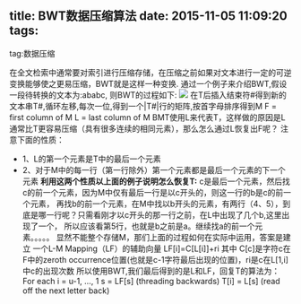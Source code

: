 title: BWT数据压缩算法
date: 2015-11-05 11:09:20
tags:
------------------------
tag:数据压缩
<!--more-->
在全文检索中通常要对索引进行压缩存储，在压缩之前如果对文本进行一定的可逆变换能够使之更易压缩，BWT就是这样一种变换. 通过一个例子来介绍BWT,假设一段待转换的文本为:ababc, 则BWT的过程如下:
![](1.jpg)
在T后插入结束符#得到新的文本串T#,循环左移,每次一位,得到一个|T#|行的矩阵,按首字母排序得到M 
	F = first column of M
	L = last column of M
BMT使用L来代表T，这样做的原因是L通常比T更容易压缩（具有很多连续的相同元素），那么怎么通过L恢复出F呢？
注意下面的性质：
* 1、L的第一个元素是T中的最后一个元素
* 2、对于M中的每一行（第一行除外）第一个元素都是最后一个元素的下一个元素
**利用这两个性质以上面的例子说明怎么恢复T:**
c是最后一个元素，然后找c的前一个元素，因为M中仅有最后一行是以c开头的，则这一行的b是c的前一个元素，
再找b的前一个元素，在M中找以b开头的元素，有两行（4、5），到底是哪一行呢？只需看刚才以c开头的那一行之前，在L中出现了几个b,这里出现了一个，
所以应该看第5行，也就是b之前是a。继续找a的前一个元素。。。。。
显然不能整个存储M，那们上面的过程如何在实际中运用，答案是建立 一个L-M Mapping（LF）的辅助向量
	LF[i]=C[L[i]]+ri
其中 C[c]是字符c在F中的zeroth occurrence位置(也就是c-1字符最后出现的位置)，ri是c在L[1,i]中c的出现次数
所以使用BWT,我们最后得到的是L和LF，回复T的算法为：
	For each i = u-1, …, 1
	s = LF[s] (threading backwards)
	T[i] = L[s] (read off the next letter back)
